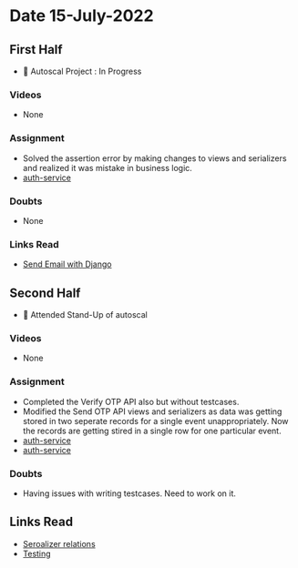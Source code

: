 # Date 15-July-2022

## First Half

- 🔄 Autoscal Project : In Progress

### Videos

- None

### Assignment

- Solved the assertion error by making changes to views and serializers and realized it was mistake in business logic.
- [auth-service](https://github.com/autoscal-SP18/auth-service/tree/AUT-17-api-send-verification-code)

### Doubts

- None

### Links Read

- [Send Email with Django](https://www.sitepoint.com/django-send-email/)

## Second Half

- 🔄 Attended Stand-Up of autoscal

### Videos

- None

### Assignment

- Completed the Verify OTP API also but without testcases.
- Modified the Send OTP API views and serializers as data was getting stored in two seperate records for a single event unappropriately. Now the records are getting stired in a single row for one particular event.
- [auth-service](https://github.com/autoscal-SP18/auth-service/tree/AUT-17-api-send-verification-code)
- [auth-service](https://github.com/autoscal-SP18/auth-service/tree/AUT-18-api-verify-otp)

### Doubts

- Having issues with writing testcases. Need to work on it.

## Links Read

- [Seroalizer relations](https://www.django-rest-framework.org/api-guide/relations/)
- [Testing](https://www.django-rest-framework.org/api-guide/testing/)
